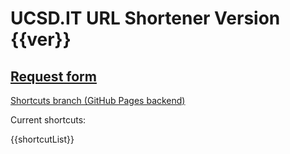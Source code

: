 # UCSD.IT URL Shortener Version {{ver}}

## [Request form](https://docs.google.com/forms/d/e/1FAIpQLSf-C59wLslm_sH1QUTWoM7siMHHEzJ_Vha3bZ_Hx4LnsJI9ug/viewform)
[Shortcuts branch (GitHub Pages backend)](https://github.com/stassinopoulosari/ucsd.it/tree/shortcuts)

Current shortcuts:

{{shortcutList}}
